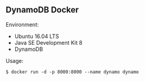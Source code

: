 ## DynamoDB Docker

Environment:

- Ubuntu 16.04 LTS
- Java SE Development Kit 8
- DynamoDB

Usage:
```
$ docker run -d -p 8000:8000 --name dynamo dynamo
```

